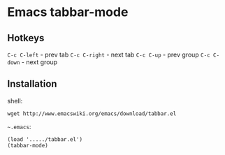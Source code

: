 Emacs tabbar-mode
=================

Hotkeys
-------

`C-c C-left` - prev tab
`C-c C-right` - next tab
`C-c C-up` - prev group
`C-c C-down` - next group

Installation
------------

shell:

	wget http://www.emacswiki.org/emacs/download/tabbar.el

`~.emacs`:

	(load '...../tabbar.el')
	(tabbar-mode)
